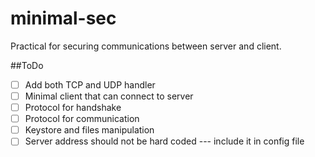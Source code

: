minimal-sec
===========

Practical for securing communications between server and client.


##ToDo
- [ ] Add both TCP and UDP handler
- [ ] Minimal client that can connect to server
- [ ] Protocol for handshake
- [ ] Protocol for communication
- [ ] Keystore and files manipulation
- [ ] Server address should not be hard coded --- include it in config file
